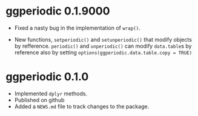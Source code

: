 # ggperiodic 0.1.9000

* Fixed a nasty bug in the implementation of `wrap()`.

* New functions, `setperiodic()` and `setunperiodic()` that modify objects
by refference. `periodic()` and `unperiodic()` can modify `data.table`s by
reference also by setting `options(ggperiodic.data.table.copy = TRUE)` 


# ggperiodic 0.1.0

* Implemented `dplyr` methods. 
* Published on github
* Added a `NEWS.md` file to track changes to the package.
